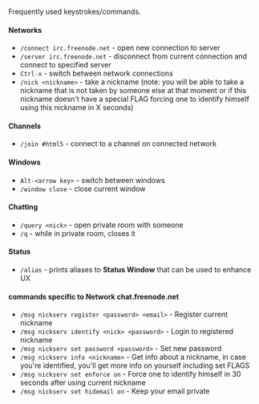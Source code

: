 Frequently used keystrokes/commands.


#### Networks

* `/connect irc.freenode.net` - open new connection to server
* `/server irc.freenode.net` - disconnect from current connection and connect to specified server
* `Ctrl-x` - switch between network connections
* `/nick <nickname>` - take a nickname (note: you will be able to take a nickname that is not taken by someone else at that moment or if this nickname doesn't have a special FLAG forcing one to identify himself using this nickname in X seconds)

#### Channels

* `/join #html5` - connect to a channel on connected network

#### Windows 

* `Alt-<arrow key>` - switch between windows
* `/window close` - close current window

#### Chatting

* `/query <nick>` - open private room with someone
* `/q` - while in private room, closes it

#### Status

* `/alias` - prints aliases to **Status Window** that can be used to enhance UX


#### commands specific to Network chat.freenode.net

* `/msg nickserv register <password> <email>` - Register current nickname
* `/msg nickserv identify <nick> <password>` - Login to registered nickname
* `/msg nickserv set password <password>` - Set new password
* `/msg nickserv info <nickname>` - Get info about a nickname, in case you're identified, you'll get more info on yourself including set FLAGS
* `/msg nickserv set enforce on` - Force one to identify himself in 30 seconds after using current nickname
* `/msg nickserv set hidemail on` - Keep your email private